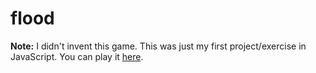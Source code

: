 flood
=====
**Note:** I didn't invent this game. This was just my first project/exercise in JavaScript. You can play it [here](http://agk45.github.io/flood/).

